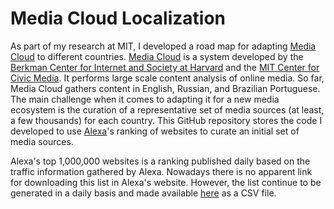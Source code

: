 Media Cloud Localization
========================

As part of my research at MIT, I developed a road map for adapting [Media Cloud](http://www.mediacloud.org) to different countries. [Media Cloud](http://www.mediacloud.org) is a system developed by the [Berkman Center for Internet and Society at Harvard](http://berkman.harvard.edu) and the [MIT Center for Civic Media](http://civic.mit.edu). It performs large scale content analysis of online media. So far, Media Cloud gathers content in English, Russian, and Brazilian Portuguese. The main challenge when it comes to adapting it for a new media ecosystem is the curation of a representative set of media sources (at least, a few thousands) for each country. This GitHub repository stores the code I developed to use [Alexa](http://www.alexa.com)'s ranking of websites to curate an initial set of media sources.

Alexa's top 1,000,000 websites is a ranking published daily based on the traffic information gathered by Alexa. Nowadays there is no apparent link for downloading this list in Alexa's website. However, the list continue to be generated in a daily basis and made available [here](http://s3.amazonaws.com/alexa-static/top-1m.csv.zip) as a CSV file.

